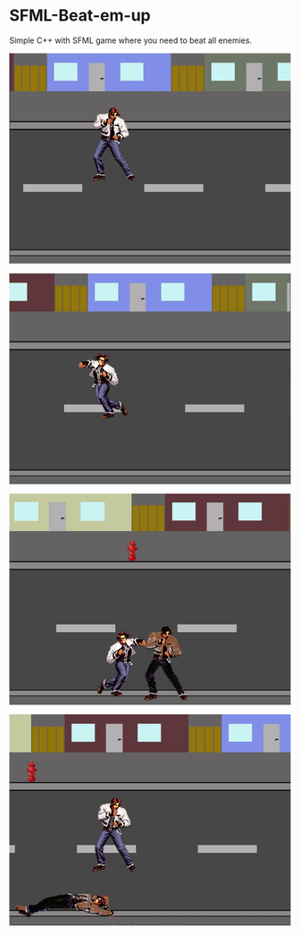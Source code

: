 # SFML-Beat-em-up

Simple C++ with SFML game where you need to beat all enemies.

![Image 1](https://github.com/vanyakozub/IMG-for-PaperIO/raw/master/1SFML.jpg)

![Image 2](https://github.com/vanyakozub/IMG-for-PaperIO/raw/master/2SFML.jpg)

![Image 3](https://github.com/vanyakozub/IMG-for-PaperIO/raw/master/3SFML.jpg)

![Image 4](https://github.com/vanyakozub/IMG-for-PaperIO/raw/master/4SFML.jpg)

